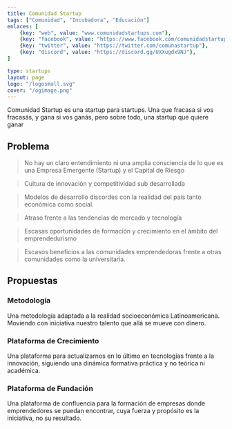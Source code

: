```yaml
---
title: Comunidad Startup
tags: ["Comunidad", "Incubadora", "Educación"]
enlaces: [
    {key: "web", value: "www.comunidadstartups.com"},
    {key: "facebook", value: "https://www.facebook.com/comunidadstartups"},
    {key: "twitter", value: "https://twitter.com/comunastartup"},
    {key: "discord", value: "https://discord.gg/UXXugdx9NJ"},
]

type: startups
layout: page
logo: "/logosmall.svg"
cover: "/ogimage.png"
---
```


Comunidad Startup es una startup para startups. Una que fracasa si vos fracasás, y gana si vos ganás, pero sobre todo, una startup que quiere ganar

<!--more-->

## Problema

> No hay un claro entendimiento ni una amplia consciencia de lo que es una Empresa Emergente (Startup) y el Capital de Riesgo

> Cultura de innovación y competitividad sub desarrollada

> Modelos de desarrollo discordes con la realidad del país tanto económica como social.

> Atraso frente a las tendencias de mercado y tecnología

> Escasas oportunidades de formación y crecimiento en el ámbito del emprendedurismo

> Escasos beneficios a las comunidades emprendedoras frente a otras comunidades como la universitaria.  

## Propuestas

### Metodología

Una metodología adaptada a la realidad socioeconómica Latinoamericana. Moviendo con iniciativa nuestro talento que allá se mueve con dinero.

### Plataforma de Crecimiento

Una plataforma para actualizarnos en lo último en tecnologías frente a la innovación, siguiendo una dinámica formativa práctica y no teórica ni académica.

### Plataforma de Fundación

Una plataforma de confluencia para la formación de empresas donde emprendedores se puedan encontrar, cuya fuerza y propósito es la iniciativa, no su resultado.
